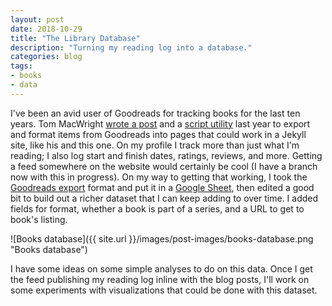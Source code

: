 ```yaml
---
layout: post
date: 2018-10-29
title: "The Library Database"
description: "Turning my reading log into a database."
categories: blog
tags:
- books
- data
---
```


I've been an avid user of Goodreads for tracking books for the last ten years. Tom MacWright [wrote a post](https://macwright.org/2017/12/11/indieweb-reading.html) and a [script utility](https://gist.github.com/tmcw/3e268886be83f25cd9728cc6f3bc4184) last year to export and format items from Goodreads into pages that could work in a Jekyll site, like his and this one. On my profile I track more than just what I'm reading; I also log start and finish dates, ratings, reviews, and more. Getting a feed somewhere on the website would certainly be cool (I have a branch now with this in progress). On my way to getting that working, I took the [Goodreads export](https://www.goodreads.com/review/import) format and put it in a [Google Sheet](https://docs.google.com/spreadsheets/d/1Bl_-PV0pNz0xXxwdG5HdbukSi_LQ_rvD9wP7rVerTi0/edit?usp=sharing), then edited a good bit to build out a richer dataset that I can keep adding to over time. I added fields for format, whether a book is part of a series, and a URL to get to book's listing.

![Books database]({{ site.url }}/images/post-images/books-database.png "Books database")

I have some ideas on some simple analyses to do on this data. Once I get the feed publishing my reading log inline with the blog posts, I'll work on some experiments with visualizations that could be done with this dataset.
